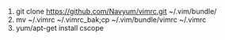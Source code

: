 

1. git clone https://github.com/Navyum/vimrc.git ~/.vim/bundle/
2. mv ~/.vimrc ~/.vimrc_bak;cp ~/.vim/bundle/vimrc ~/.vimrc
3. yum/apt-get install cscope

